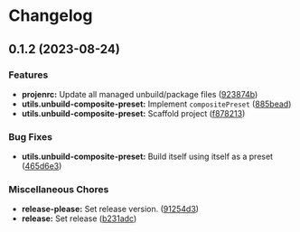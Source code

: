 # Changelog

## 0.1.2 (2023-08-24)


### Features

* **projenrc:** Update all managed unbuild/package files ([923874b](https://github.com/ArroyoDev-LLC/components/commit/923874b536dfa15ae21b81812d70b383551b87c2))
* **utils.unbuild-composite-preset:** Implement `compositePreset` ([885bead](https://github.com/ArroyoDev-LLC/components/commit/885bead1198c479fef3473fda46540b031580ea4))
* **utils.unbuild-composite-preset:** Scaffold project ([f878213](https://github.com/ArroyoDev-LLC/components/commit/f8782136d962352fa08fad5a8fc5dba9e5d286f3))


### Bug Fixes

* **utils.unbuild-composite-preset:** Build itself using itself as a preset ([465d6e3](https://github.com/ArroyoDev-LLC/components/commit/465d6e39e37e23750e2cd94cf7b3196c4343bbc1))


### Miscellaneous Chores

* **release-please:** Set release version. ([91254d3](https://github.com/ArroyoDev-LLC/components/commit/91254d37f198bb0d7366d786fa56a3266dac77d8))
* **release:** Set release ([b231adc](https://github.com/ArroyoDev-LLC/components/commit/b231adc5f371681d5e2b52358be34fa451fd69db))

